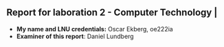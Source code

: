 
## Report for laboration 2 - Computer Technology |

  - **My name and LNU credentials:** Oscar Ekberg, oe222ia
  - **Examiner of this report**: Daniel Lundberg

